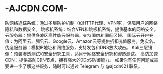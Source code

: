 # -AJCDN.COM-
防网络追踪系统：通过多层防护机制（如HTTP代理、VPN等），保障用户的网络隐私和数据安全。 跳板机系统：结合VPN和跳板机系统，提供基本的网络安全。 云服务器：提供多地区高性能云服务器，支持国内和国际区域。 国际云开户充值：为阿里云、腾讯云、Google云、Amazon云等提供折扣充值服务，免实名。 伪造服务器：模拟IP地址和网络服务，支持发包和DNS放大攻击。 Kali三层镜像：预装渗透测试和安全研究工具，适用于网络安全研究和渗透测试。 高防加速CDN：提供高防CDN节点，拥有强大的DDoS防御能力。 如果你有任何问题或需要进一步了解这些服务，随时可以通过 Telegram 与 @ajcdn021 联系。
